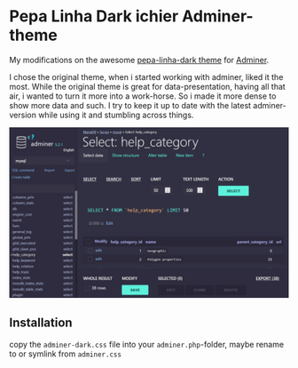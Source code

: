 # Pepa Linha Dark ichier Adminer-theme

My modifications on the awesome [pepa-linha-dark theme](https://github.com/pepa-linha/Adminer-Design-Dark) for [Adminer](https://www.adminer.org).

I chose the original theme, when i started working with adminer, liked it the most. While the original theme is great for data-presentation, having all that air, i wanted to turn it more into a work-horse. So i made it more dense to show more data and such.
I try to keep it up to date with the latest adminer-version while using it and stumbling across things.

![Sreenshot of the theme](/screenshot.jpg "Screenshot")

## Installation
copy the `adminer-dark.css` file into your `adminer.php`-folder, maybe rename to or symlink from `adminer.css`
